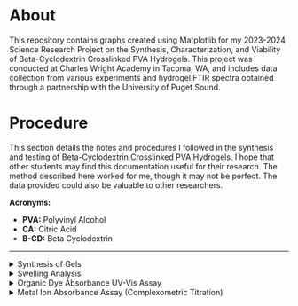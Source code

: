 # About
This repository contains graphs created using Matplotlib for my 2023-2024 Science Research Project on the Synthesis, Characterization, and Viability of Beta-Cyclodextrin Crosslinked PVA Hydrogels. This project was conducted at Charles Wright Academy in Tacoma, WA, and includes data collection from various experiments and hydrogel FTIR spectra obtained through a partnership with the University of Puget Sound.

# Procedure
This section details the notes and procedures I followed in the synthesis and testing of Beta-Cyclodextrin Crosslinked PVA Hydrogels. I hope that other students may find this documentation useful for their research. The method described here worked for me, though it may not be perfect. The data provided could also be valuable to other researchers.

**Acronyms:**
- **PVA:** Polyvinyl Alcohol
- **CA:** Citric Acid
- **B-CD:** Beta Cyclodextrin

---

<details>
<summary>Synthesis of Gels</summary>
<br>

These detailed steps helped me stay organized and efficient in the lab.

### PVA + CA Hydrogel (Control)
- 15.00g PVA to 90mL dH2O
- Stir at 70-80°C for 3 hours, then at 40-50°C overnight (~18 hours)
- Place solution under vacuum to remove air bubbles
- Add 10mL of 0.10M CA
- Transfer solution into molds (Petri dishes recommended; silicone molds could be better)
- Place in a 100°C oven for 12 hours

### PVA/B-CD (4:1) + CA Hydrogel
- 15.00g PVA to 90mL dH2O
- Add 3.75g B-CD to achieve a PVA/B-CD weight ratio of 4:1
- Stir at 70-80°C for 3 hours, then at 40-50°C overnight (~18 hours)
- Place solution under vacuum to remove air bubbles
- Add 10mL of 0.10M CA
- Transfer solution into molds
- Place in a 100°C oven for 12 hours

### PVA/B-CD (2:1) + CA Hydrogel
- 15.00g PVA to 90mL dH2O
- Add 7g B-CD to achieve a PVA/B-CD weight ratio of 2:1
- Stir at 70-80°C for 3 hours, then at 40-50°C overnight (~18 hours)
- Place solution under vacuum to remove air bubbles
- Add 10mL of 0.10M CA
- Transfer solution into molds
- Place in a 100°C oven for 12 hours

### PVA/B-CD (4:1) Hydrogel
- 15.00g PVA to 100mL dH2O
- Add 3.75g B-CD to achieve a PVA/B-CD weight ratio of 4:1
- Stir at 70-80°C for 3 hours, then at 40-50°C overnight (~18 hours)
- Place solution under vacuum to remove air bubbles
- Transfer solution into molds
- Place in a 100°C oven for 12 hours

</details>

<details>
<summary>Swelling Analysis</summary>
<br>

- Cut each gel into smaller pieces and record the weight of dried gels.
- Place gels in dH2O (I used cell culture wells) and let sit for 24 hours.
- Dry off excess water from the surface.
- Weigh, then calculate swelling using the formula: 

  \( S = \dfrac{(W_f - W_0)}{W_0} \cdot 100 \)

</details>

<details>
<summary>Organic Dye Absorbance UV-Vis Assay</summary>
<br>

### Methylene Blue
- ~0.02g Methylene Blue (MW 318.85) added to a 100mL Volumetric Flask with dH2O
  - Actual Weight Used: 0.0202g
  - Serial Dilution: 2mL in 100mL
  - Tested @ 668.5 nm

### Congo Red
- ~0.5g Congo Red (MW 696.665) added to a 100mL Volumetric Flask with dH2O
  - Actual Weight Used: 0.2339g
  - Serial Dilution: 5mL in 100mL
  - Tested @ 498.8 nm

### Crystal Violet
- ~0.001g Crystal Violet (MW 401.979) added to a 100mL Volumetric Flask with H2O
  - Actual Weight Used: 0.0045g
  - Serial Dilution: 20mL in 100mL
  - Tested @ 590.4 nm

### Preparing Standard Curves
Prepare 4 solutions of known molarity for each dye and compare to Beer’s law curve.

| Dilution | Congo Red Abs. @498.8nm | Methylene Blue Abs. @668.5nm | Crystal Violet Abs. @590.6nm |
| -------- | ----------------------- | ---------------------------- | ---------------------------- |
|  2+8H2O  |          0.320          |             0.156            |             0.360            | 
|  4+6H2O  |          0.627          |             0.376            |             0.738            | 
|  6+4H2O  |          0.902          |             0.530            |             1.099            | 
|  8+2H2O  |          1.145          |             0.640            |             1.367            | 

Gels were placed in a 6-well plate, with wells filled with a 4-6H2O dilution of each dye. Three plates were used, one for each dye.

### Analyzing Rested Gel Samples
Absorbance readings were taken after gels sat in dye solution for 24 hours.

| Sample | Congo Red Abs. @498.8nm | Methylene Blue Abs. @668.5nm | Crystal Violet Abs. @590.6nm |
| ------ | ----------------------- | ---------------------------- | ---------------------------- |
|  No Gel  |          0.827          |             0.390            |             0.913            | 
|  PVA + CA  |          0.261          |             0.075            |             0.193            | 
|  PVA/B-CD  |          0.178          |             0.098            |             0.149            | 
|  PVA/B-CD (4:1) + CA  |          0.137          |             0.184            |             0.555            | 
|  PVA/B-CD (2:1) + CA  |          0.505          |             0.157            |             0.488            |  

Weight after 24 hours. Gels were all initially weighed and cut to be 0.23g.

| Sample | Congo Red | Methylene Blue | Crystal Violet |
| ------ | --------- | -------------- | -------------- |
|  PVA + CA  |          0.29          |             0.28            |             0.29            | 
|  PVA/B-CD  |          0.34          |             0.31            |             0.33            | 
|  PVA/B-CD (4:1) + CA  |          0.31          |             0.30            |             0.29            | 
|  PVA/B-CD (2:1) + CA  |          0.33          |             0.31            |             0.31            | 

### Results
- **Gels vs No Gel:** All gels significantly reduce the absorbance of the dyes compared to no gel, indicating effective dye absorption by the gels.
- **PVA + CA:** Shows good absorption for all dyes, particularly effective for Methylene Blue.
- **PVA/B-CD:** Strong absorption for Congo Red and Crystal Violet but less effective for Methylene Blue compared to PVA + CA.
- **PVA/B-CD (4:1) + CA and PVA/B-CD (2:1) + CA:** The ratio of B-CD influences the absorbance:
  - For Congo Red: PVA/B-CD (4:1) + CA is most effective.
  - For Methylene Blue: Lower ratios (or no ratio) of B-CD (PVA + CA) are more effective.
  - For Crystal Violet: PVA/B-CD without CA is most effective.
- **Weight Increase:** Among Cyclodextrin Hydrogels, weight increase is consistently above that of PVA + CA.

</details>

<details>
<summary>Metal Ion Absorbance Assay (Complexometric Titration)</summary>
<br>

The same 0.01063M EDTA solution was used for all trials.

| Pb<sup>2+</sup> Solution Standardization using 0.01063M EDTA  |  |  |  |
| ------ | --------- | -------------- | -------------- |
|  Volume Pipetted  |          10.00          |             10.00           |             10.00           | 
|  ΔV  |          18.53           |             18.53          |              18.46          | 
|  Molarity   |          0.01971865          |             0.01969739        |             0.01962298           |
|  Pb<sup>2+</sup> Standardized Molarity  |          0.0197        |                   |                  |
|  RSD  |        0.26%       |                   |                  | 

| PVA + CA [Pb<sup>2+</sup>]  |  |  |  |
| ------ | --------- | -------------- | -------------- |
|  ΔV  |          18.23          |             18.26           |             18.22           | 
|  Molarity   |          0.01937849         |             0.01941038         |             0.01936785           |
|  Mean Molarity |  0.0194  |  | | 
|  RSD  |        0.11%       |                   |                  | 

| PVA/B-CD [Pb<sup>2+</sup>] |  |  |  |
| ------ | --------- | -------------- | -------------- |
|  ΔV  |          18.39          |             18.47           |             18.4          | 
|  Molarity   |          0.01937849         |             0.01941038         |             0.0195592           |
|  Mean Molarity |  0.0194 |  | | 
|  RSD  |        0.50%       |                   |                  | 

| PVA/B-CD (4:1) + CA [Pb<sup>2+</sup>]  |  |  |  |
| ------ | --------- | -------------- | -------------- |
|  ΔV  |         18.35           |             18.29           |           18.31         | 
|  Molarity   |         0.01950605         |           0.01944227        |          0.01946353          |
|  Mean Molarity |  0.0195 |  | | 
|  RSD  |        0.17%       |                   |                  | 

| PVA/B-CD (2:1) + CA [Pb<sup>2+</sup>]  |  |  |  |
| ------ | --------- | -------------- | -------------- |
|  ΔV  |          18.29          |            18.28            |             18.13          | 
|  Molarity   |       0.01944227            |          0.01943164        |               0.01927219        |
|  Mean Molarity |  0.0194|  | | 
|  RSD  |        0.49%       |                   |                  | 

---

| Zn<sup>2+</sup> Solution Standardization using 0.01063M EDTA  |  |  |  |
| ------ | --------- | -------------- | -------------- |
|  Volume Pipetted (these were the only non-10mL values)  |          4.98          |             5.00           |             5.01           | 
|  ΔV  |          2.91          |             2.99           |             3.06           | 
|  Molarity   |         TODO           |         TODO           |             TODO          |
|  Zn<sup>2+</sup> Standardized Molarity  |          TODO       |                   |                  | 

| PVA + CA [Zn<sup>2+</sup>]  |  |  |  |
| ------ | --------- | -------------- | -------------- |
|  ΔV  |          5.82          |           5.91             |            5.89           | 
|  Molarity   |          TODO         |             TODO        |             TODO          |
|  Mean Molarity |  Not Done |  | | 

| PVA/B-CD [Zn<sup>2+</sup>]  |  |  |  |
| ------ | --------- | -------------- | -------------- |
|  ΔV  |           5.62         |           5.71             |           5.93         | 
|  Molarity   |          TODO         |             TODO        |             TODO          |
|  Mean Molarity |  Not Done |  | | 

| PVA/B-CD (2:1) [Zn<sup>2+</sup>]  |  |  |  |
| ------ | --------- | -------------- | -------------- |
|  ΔV  |          5.84          |           6.00            |         5.98          | 
|  Molarity   |          TODO         |             TODO        |             TODO          |
|  Mean Molarity |  Not Done |  | | 

| PVA/B-CD (4:1) [Zn<sup>2+</sup>]  |  |  |  |
| ------ | --------- | -------------- | -------------- |
|  ΔV  |            5.99        |           6.00           |          5.99        | 
|  Molarity   |          TODO (credit Nico in presentation)         |             TODO        |             TODO          |
|  Mean Molarity |  Not Done... Note each flask was cleaned with H2O and acetate buffer of 6 was made (3ml per titration) |  | | 

</details>


